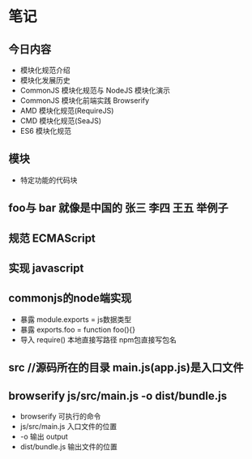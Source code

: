 # 笔记

## 今日内容
* 模块化规范介绍
* 模块化发展历史
* CommonJS 模块化规范与 NodeJS 模块化演示
* CommonJS 模块化前端实践 Browserify
* AMD 模块化规范(RequireJS)
* CMD 模块化规范(SeaJS)
* ES6 模块化规范



##  模块 
* 特定功能的代码块

## foo与 bar 就像是中国的 张三 李四 王五 举例子

## 规范  ECMAScript
## 实现  javascript

## commonjs的node端实现
* 暴露 module.exports = js数据类型
* 暴露 exports.foo = function foo(){}
* 导入 require()  本地直接写路径  npm包直接写包名

## src //源码所在的目录  main.js(app.js)是入口文件

## browserify js/src/main.js -o dist/bundle.js

* browserify        可执行的命令
* js/src/main.js    入口文件的位置
* -o                输出  output
* dist/bundle.js    输出文件的位置



